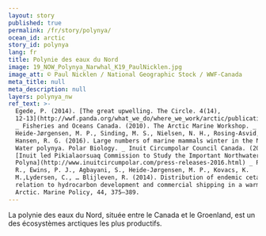 ```yaml
---
layout: story
published: true
permalink: /fr/story/polynya/
ocean_id: arctic
story_id: polynya
lang: fr
title: Polynie des eaux du Nord
image: 19_NOW_Polynya_Narwhal_K19_PaulNicklen.jpg
image_att: © Paul Nicklen / National Geographic Stock / WWF-Canada
meta_title: null
meta_description: null
layers: polynya_nw
ref_text: >-
  Egede, P. (2014). [The great upwelling. The Circle. 4(14),
  12-13](http://wwf.panda.org/what_we_do/where_we_work/arctic/publications/the_circle/?232830/The-Circle-0414)
  _ Fisheries and Oceans Canada. (2010). The Arctic Marine Workshop. _
  Heide-Jørgensen, M. P., Sinding, M. S., Nielsen, N. H., Rosing-Asvid, A., &
  Hansen, R. G. (2016). Large numbers of marine mammals winter in the North
  Water polynya. Polar Biology. _ Inuit Circumpolar Council Canada. (2016).
  [Inuit led Pikialaorsuaq Commission to Study the Important Northwater
  Polyna](http://www.inuitcircumpolar.com/press-releases-2016.html) _ Reeves, R.
  R., Ewins, P. J., Agbayani, S., Heide-Jørgensen, M. P., Kovacs, K.
  M.,Lydersen, C., … Blijleven, R. (2014). Distribution of endemic cetaceans in
  relation to hydrocarbon development and commercial shipping in a warming
  Arctic. Marine Policy, 44, 375–389.
---
```


La polynie des eaux du Nord, située entre le Canada et le Groenland, est un des écosystèmes arctiques les plus productifs.
